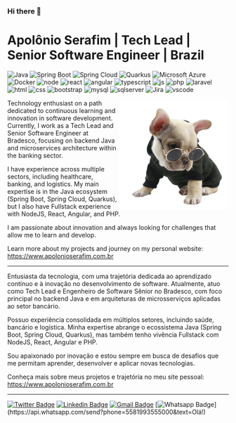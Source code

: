 ### Hi there 👋

# Apolônio Serafim | Tech Lead | Senior Software Engineer | Brazil

![Java](https://img.shields.io/badge/Java-000000?style=plastic&logo=openjdk&logoColor=white)
![Spring Boot](https://img.shields.io/badge/Spring%20Boot-000000?style=plastic&logo=spring-boot&logoColor=white)
![Spring Cloud](https://img.shields.io/badge/Spring%20Cloud-000000?style=plastic&logo=spring-cloud&logoColor=white)
![Quarkus](https://img.shields.io/badge/Quarkus-000000?style=plastic&logo=quarkus&logoColor=white)
![Microsoft Azure](https://img.shields.io/badge/Microsoft%20Azure-000000?style=plastic&logo=microsoft-azure&logoColor=white)
![Docker](https://img.shields.io/badge/Docker-000000?style=plastic&logo=docker&logoColor=white)
![node](https://img.shields.io/badge/Node.JS-000000?style=plastic&logo=node.js&logoColor=white)
![react](https://img.shields.io/badge/React-000000?style=plastic&logo=react&logoColor=white)
![angular](https://img.shields.io/badge/Angular-000000?style=plastic&logo=angular&logoColor=white)
![typescript](https://img.shields.io/badge/Type%20Script-000000?style=plastic&logo=typescript&logoColor=white)
![js](https://img.shields.io/badge/Java%20Script-000000?style=plastic&logo=javascript&logoColor=white)
![php](https://img.shields.io/badge/PHP-000000?style=plastic&logo=php&logoColor=white)
![laravel](https://img.shields.io/badge/Laravel-000000?style=plastic&logo=laravel&logoColor=white)
![html](https://img.shields.io/badge/HTML-000000?style=plastic&logo=html5&logoColor=white)
![css](https://img.shields.io/badge/CSS-000000?style=plastic&logo=CSS3&logoColor=white)
![bootstrap](https://img.shields.io/badge/Bootstrap-000000?style=plastic&logo=bootstrap&logoColor=white)
![mysql](https://img.shields.io/badge/MySQL-000000?style=plastic&logo=mysql&logoColor=white)
![sqlserver](https://img.shields.io/badge/SQL%20Server-000000?style=plastic&logo=microsoft-sql-server&logoColor=white)
![Jira](https://img.shields.io/badge/Jira-000000?style=plastic&logo=jira&logoColor=white)
![vscode](https://img.shields.io/badge/Visual%20Studio-000000?style=plastic&logo=visual-studio-code&logoColor=white)

<img align="right" height="250" src="https://raw.githubusercontent.com/apolope/apolope/main/b261658361_1_-removebg-preview.png">

Technology enthusiast on a path dedicated to continuous learning and innovation in software development. Currently, I work as a Tech Lead and Senior Software Engineer at Bradesco, focusing on backend Java and microservices architecture within the banking sector.

I have experience across multiple sectors, including healthcare, banking, and logistics. My main expertise is in the Java ecosystem (Spring Boot, Spring Cloud, Quarkus), but I also have Fullstack experience with NodeJS, React, Angular, and PHP.

I am passionate about innovation and always looking for challenges that allow me to learn and develop.

Learn more about my projects and journey on my personal website: https://www.apolonioserafim.com.br

---

Entusiasta da tecnologia, com uma trajetória dedicada ao aprendizado contínuo e à inovação no desenvolvimento de software. Atualmente, atuo como Tech Lead e Engenheiro de Software Sênior no Bradesco, com foco principal no backend Java e em arquiteturas de microsserviços aplicadas ao setor bancário.

Possuo experiência consolidada em múltiplos setores, incluindo saúde, bancário e logística. Minha expertise abrange o ecossistema Java (Spring Boot, Spring Cloud, Quarkus), mas também tenho vivência Fullstack com NodeJS, React, Angular e PHP.

Sou apaixonado por inovação e estou sempre em busca de desafios que me permitam aprender, desenvolver e aplicar novas tecnologias.

Conheça mais sobre meus projetos e trajetória no meu site pessoal: https://www.apolonioserafim.com.br

---

[![Twitter Badge](https://img.shields.io/badge/-@apolonio_s-000000?style=flat-square&labelColor=000000&logo=twitter&logoColor=white&link=https://twitter.com/apolonio_s)](https://twitter.com/apolonio_s)
[![Linkedin Badge](https://img.shields.io/badge/-Apol%C3%B4nio%20Serafim-000000?style=flat-square&logo=Linkedin&logoColor=white&link=https://www.linkedin.com/in/apolonioserafim/)](https://www.linkedin.com/in/apolonioserafim/)
[![Gmail Badge](https://img.shields.io/badge/-apolonio.serafim@hotmail.com-000000?style=flat-square&logo=Gmail&logoColor=white&link=mailto:apolonio.serafim@hotmail.com)](mailto:apolonio.serafim@hotmail.com)
[![Whatsapp Badge](https://img.shields.io/badge/-Whatsapp-000000?style=flat-square&labelColor=000000&logo=whatsapp&logoColor=white&link=https://api.whatsapp.com/send?phone=5581993555000&text=Olá!)](https://api.whatsapp.com/send?phone=5581993555000&text=Olá!)
